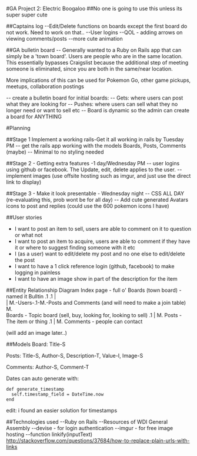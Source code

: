 #GA Project 2: Electric Boogaloo
##No one is going to use this unless its super super cute

##Captains log
--Edit/Delete functions on boards except the first board do not work. Need to work on that..
--User logins
--QOL - adding arrows on viewing comments/posts
--more cute animation

##GA bulletin board
-- Generally wanted to a Ruby on Rails app that can simply be a 'town board'. Users are people who are in the same location. This essentially bypasses Craigslist because the additional step of meeting someone is eliminated, since you are both in the same/near location.

More implications of this can be used for Pokemon Go, other game pickups, meetups, collaboration postings

-- create a bulletin board for initial boards:
  -- Gets: where users can post what they are looking for
  -- Pushes: where users can sell what they no longer need or want to sell etc
  -- Board is dynamic so the admin can create a board for ANYTHING

#Planning

##Stage 1 Implement a working rails-Get it all working in rails by Tuesday PM
-- get the rails app working with the models Boards, Posts, Comments (maybe)
-- Minimal to no styling needed

##Stage 2 - Getting extra features -1 day/Wednesday PM
-- user logins using github or facebook. The Update, edit, delete applies to the user.
-- implement images (use offsite hosting such as imgur, and just use the direct link to display)

##Stage 3 - Make it look presentable - Wednesday night
-- CSS ALL DAY (re-evaluating this, prob wont be for all day)
-- Add cute generated Avatars icons to post and replies (could use the 600 pokemon icons I have)

##User stories
- I want to post an item to sell, users are able to comment on it to question or what not
- I want to post an item to acquire, users are able to comment if they have it or where to suggest finding someone with it etc
- I (as a user) want to edit/delete my post and no one else to edit/delete the post
- I want to have a 1 click reference login (github, facebook) to make logging in painless
- I want to have an image show in part of the description for the item

##Entity Relationship Diagram
Index page - full o' Boards (town board) -named it Bulltin
.1   .1
|     \
|     M.-Users-.1-M.-Posts and Comments (and will need to make a join table)
M.     
Boards - Topic board (sell, buy, looking for, looking to sell)
.1
|
M.
Posts - The item or thing
.1
|
M.
Comments - people can contact

(will add an image later..)

##Models
Board: Title-S

Posts: Title-S, Author-S, Description-T, Value-I, Image-S

Comments: Author-S, Comment-T

 Dates can auto generate with:

 ```
 def generate_timestamp
   self.timestamp_field = DateTime.now
 end
 ```

 edit: i found an easier solution for timestamps

##Technologies used
--Ruby on Rails
--Resources of WDI General Assembly
--devise - for login authentication
--imgur - for free image hosting
--function linkify(inputText) http://stackoverflow.com/questions/37684/how-to-replace-plain-urls-with-links
